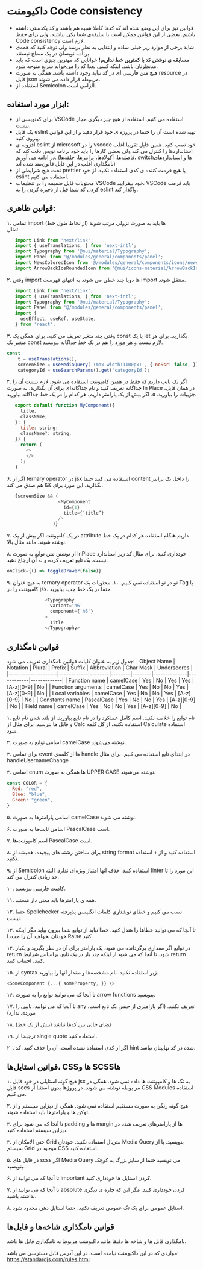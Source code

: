 # داکیومنت Code consistency

* قوانین نیز برای این وضع شده اند که کدها کاملا شبیه هم باشند و کد یکدستی داشته باشیم. بعضی از این قوانین ممکن است با سلیقه‌ی شما یکی نباشند، ولی برای حفظ  Code consistency لازم است.   
* شاید برخی از موارد زیر خیلی ساده و ابتدایی به نظر برسد ولی توجه کنید که همه‌ی برنامه نویسان در یک سطح نیستند.  
* **مسابقه ی نوشتن کد با کمترین خط نداریم\!** خوانایی کد مهترین چیزی است که باید مدنظرتان باشد. اینکه کسی بعدا کد را می‌خواند سریع متوجه شود.
* هیچ متن فارسی ای در کد نباید وجود داشته باشد. همگی به صورت resource در فایل json مربوطه قرار داده می شوند.
* استفاده از  Semicolon الزامی است.


## ابزار مورد استفاده: 

* برای کدنویسی از VSCode استفاده می کنیم. استفاده از هیچ چیز دیگری مجاز نیست.  
* یک فایل eslint تهیه شده است آن را حتما در پروژه ی خود قرار دهید و از این قوانین پیروی کنید.  
* افزونه ی eslint از microsoft را در vscode خود نصب کنید. همین فایل تقریبا اغلب استانداردها را کنترل می کند ولی بعضی کارها را باید خود برنامه نویس دقت کند که در ادامه می آوریم. (فاصله‌ها، آکولاد‌ها، پرانتزها، حلقه‌ها، switchها و استانداردهای نامگذاری اغلب در این فایل قانون‌مند شده اند)  
* تحت هیچ شرایطی از prettier یا هیچ فرمت کننده ی کدی استفاده نکنید. از خود eslint استفاده می کنیم.  
* محتویات فایل ضمیمه را در تنظیمات VSCode خود بیفزایید، VSCode باید فرمت کردن کد شما قبل از ذخیره کردن را به eslint واگذار کند.

## قوانین ظاهری:

۱. تمامی import ها باید به صورت نزولی مرتب شوند (از لحاظ طول خط)  
   مثال:  
```javascript 
   import Link from 'next/link';  
   import { useTranslations, } from 'next-intl';  
   import Typography from '@mui/material/Typography';  
   import Panel from '@/modules/general/components/panel';  
   import NewsColoredIcon from '@/modules/general/components/icons/news-colored';  
   import ArrowBackIosRoundedIcon from '@mui/icons-material/ArrowBackIosRounded';
```
     
۲. وقتی import ها دویا چند خطی می شوند به انتهای فهرست import منتقل شوند.  
```javascript
   import Link from 'next/link';  
   import { useTranslations, } from 'next-intl';  
   import Typography from '@mui/material/Typography';  
   import Panel from '@/modules/general/components/panel';  
   import {  
     useEffect, useRef, useState,  
   } from 'react';
```
۳. وقتی چند متغیر تعریف می کنید، برای همگی یک const یا یک let بگذارید. برای هر متغیر یک const لازم نیست و هر مورد را هم در یک خط جداگانه بنویسید.

```javascript
const  
    t = useTranslations(),  
    screenSize = useMediaQuery('(max-width:1100px)', { noSsr: false, }),  
    categoryId = useSearchParams().get('categoryId');
```

۴. اگر یک تایپ داریم که فقط در همین کامپوننت استفاده می شود، لازم نیست آن را جداگانه تعریف کنید و نام جداگانه‌ای برای آن بگذارید. به صورت In Place در همان فایل، جزییات را بیاورید.
۵. اگر بیش از یک پارامتر داریم، هر کدام را در یک خط جداگانه بیاورید.
```javascript
   export default function MyComponent({  
     title,  
     className,  
   }: {  
     title: string;  
     className?: string;  
   }) {   
     return (  
       <>  
       </>  
     );  
   }
```
۶. اگر از ternary operator در jsx استفاده می کنید حتما content را داخل یک پرانتز بگذارید. این مورد برای && هم صدق می کند.

```javascript
   {screenSize && (  
                   <MyComponent  
                     id={1}  
                     title={‘title’}  
                   />  
                 )}
```
۷. در یک کامپوننت اگر بیش از یک attribute داریم هنگام استفاده هر کدام در یک خط نوشته شوند. مانند مثال بالا.

۸. از نوشتن متن توابع به صورت InPlace خودداری کنید. برای مثال کد زیر استاندارد نیست. یک تابع تعریف کرده و به آن ارجاع دهید.
```javascript
onClick={() => toggleDrawer(false)}
```
۹. به هیچ عنوان ternary operator تو در تو استفاده نمی کنیم.
۱۰. محتویات یک Tag یا کامپوننت را در jsx، حتما در یک خط جدید بیاورید.
```javascript
              <Typography  
                variant='h6'  
                component={'h6'}  
              >  
                Title  
              </Typography>
```



## قوانین نامگذاری
جدول زیر به عنوان کلیات قوانین نامگذاری تعریف می شود:
| Object Name        | Notation   | Plural | Prefix | Suffix | Abbreviation | Char Mask  | Underscores |
|--------------------|------------|--------|--------|--------|--------------|------------|-------------|
| Function name      | camelCase  | Yes    | No     | Yes    | Yes          | [A-z][0-9] | No          |
| Function arguments | camelCase  | Yes    | No     | No     | Yes          | [A-z][0-9] | No          |
| Local variables    | camelCase  | Yes    | No     | No     | Yes          | [A-z][0-9] | No          |
| Constants name     | PascalCase | Yes    | No     | No     | Yes          | [A-z][0-9] | No          |
| Field name         | camelCase  | Yes    | No     | No     | Yes          | [A-z][0-9] | No          |




۱. نام توابع را خلاصه نکنید. اسم کامل عملکرد را در نام تابع بیاورید. از بلند شدن نام تابع و فایل ها نترسید. برای مثال از Calc استفاده نکنید، از کل کلمه Calculate استفاده شود.

۲. اسامی توابع به صورت camelCase نوشته می‌شوند.

۳. برای تمامی event ها از کلمه‌ی handle در ابتدای تابع استفاده می کنیم. برای مثال handleUsernameChange

۴. اسامی enum ها همگی به صورت UPPER CASE نوشته می‌شوند.
```javascript
const COLOR = {
  Red: "red",
  Blue: "blue",
  Green: "green",
}
```
۵. اسامی پارامترها به صورت camelCase نوشته می شوند.

۶. اسامی ثابت‌ها به صورت PascalCase است.

۷. اسم کامپوننت‌ها PascalCase است.

۸. برای ساختن رشته های پیچیده، همیشه از string format استفاده کنید و از + استفاده نکنید.  
   
۹. از Semicolon استفاده کنید. حذف آنها امتیاز ویژه‌ای ندارد. البته linter این مورد را تا حد زیادی کنترل می کند.
    
۱۰. کامنت فارسی ننویسید.
    
۱۱. همه ی پارامترها باید معنی دار هستند.
    
۱۲. حتما Spellchecker نصب می کنیم و خطای نوشتاری کلمات انگلیسی پذیرفته نیست.

۱۳. تا آنجا که می توانید خطاها را هندل کنید. خطا نباید از توابع شما بیرون بیاید مگر اینکه خودتان بخواهید آن را مجددا Raise کنید.

۱۴. در  توابع اگر مقداری برگردانده می شود، یک پارامتر  برای آن در نظر بگیرید و یکبار return شود. تا آنجا که می شود از اینکه چند بار در یک تابع، براساس شرایط return کنید، اجتناب کنید.

۱۵. از syntax زیر استفاده نکنید. نام مشخصه‌ها و مقدار آنها را بیاورید.  
```javascript
<SomeComponent {...{ someProperty, }} \>
```

۱۶. تا آنجا که می توانید توابع را به صورت arrow functions بنویسید.  


۱۷. تا آنجا که می توانید، تایپی را any تعریف نکنید. (اگر پارامتری از جنس یک تابع است، موردی ندارد)

۱۸. فضای خالی بین کدها نباشد (بیش از یک خط)

۱۹. ترجیحا از single quote  استفاده کنید.
    
۲۰. اگر از کدی استفاده نشده است، آن را حذف کنید. کد hint شده در کد نهاییتان نباشد.  








## قوانین استایل‌ها، CSSها و SCSSها

۱. هیچ گونه استایلی در خود فایل jsx به تگ ها و کامپوننت ها داده نمی شود. همگی در فایل sccs مر بوطه نوشته می شوند. در پروژها بدون استثنا از CSS Modules استفاده می کنیم.
   
۲. هیچ گونه رنگی به صورت مستقیم استفاده نمی شود. همگی از دیزاین سیستم و از توکن ها و پارامترها باید استفاده شوند.
   
۳. تا آنجا که می شود برای padding ها و margin ها از پارامترهای تعریف شده در دیزاین سیستم استفاده کنید.
   
۴. حتی الامکان از Grid متریال استفاده نکنید. خودتان Media Query بنویسید. یا از سیستم Grid موجود در CSS استفاده کنید.

۵. در فایل های scss اگر Media Query می نویسید حتما از سایز بزرگ به کوچک بنویسید.

۶. تا آنجا که می توانید از  important کردن استایل ها خودداری کنید.

۷. تا آنجا که می توانید از absolute کردن خودداری کنید. مگر این که چاره ی دیگری نداشته باشید.

۸. استایل عمومی برای یک تگ عمومی تعریف نکنید. حتما استایل دهی محدود شود.




## قوانین نامگذاری شاخه‌ها و فایل‌ها

   
نامگذاری فایل ها و شاخه ها دقیقا مانند داکیومنت مربوط به نامگذاری فایل ها باشد.  


 مواردی که در این داکیومنت نیامده است، در این آدرس قابل دسترسی می باشد:
https://standardjs.com/rules.html


